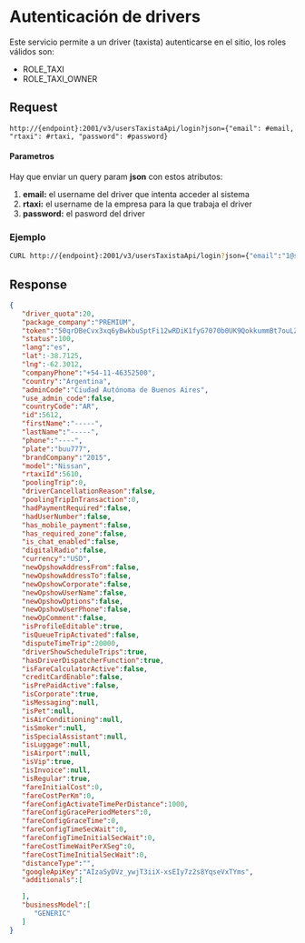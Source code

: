 # Autenticación de drivers

Este servicio permite a un driver (taxista) autenticarse en el sitio, los roles válidos son:

* ROLE_TAXI
* ROLE_TAXI_OWNER

## Request

    http://{endpoint}:2001/v3/usersTaxistaApi/login?json={"email": #email, "rtaxi": #rtaxi, "password": #password}

#### Parametros
Hay que enviar un query param **json** con estos atributos:

1. **email:** el username del driver que intenta acceder al sistema
2. **rtaxi:** el username de la empresa para la que trabaja el driver
3. **password:** el pasword del driver


### Ejemplo

```bash
CURL http://{endpoint}:2001/v3/usersTaxistaApi/login?json={"email":"1@sutaxi.com.ar", "rtaxi":"info@sutaxi.com.ar", "password":"12345"}
```

## Response
```json
{
   "driver_quota":20,
   "package_company":"PREMIUM",
   "token":"50qrDBeCvx3xq6yBwkbuSptFi12wRDiK1fyG7070b0UK9QokkummBt7ouLZAcBRd",
   "status":100,
   "lang":"es",
   "lat":-38.7125,
   "lng":-62.3012,
   "companyPhone":"+54-11-46352500",
   "country":"Argentina",
   "adminCode":"Ciudad Autónoma de Buenos Aires",
   "use_admin_code":false,
   "countryCode":"AR",
   "id":5612,
   "firstName":"-----",
   "lastName":"-----",
   "phone":"----",
   "plate":"buu777",
   "brandCompany":"2015",
   "model":"Nissan",
   "rtaxiId":5610,
   "poolingTrip":0,
   "driverCancellationReason":false,
   "poolingTripInTransaction":0,
   "hadPaymentRequired":false,
   "hadUserNumber":false,
   "has_mobile_payment":false,
   "has_required_zone":false,
   "is_chat_enabled":false,
   "digitalRadio":false,
   "currency":"USD",
   "newOpshowAddressFrom":false,
   "newOpshowAddressTo":false,
   "newOpshowCorporate":false,
   "newOpshowUserName":false,
   "newOpshowOptions":false,
   "newOpshowUserPhone":false,
   "newOpComment":false,
   "isProfileEditable":true,
   "isQueueTripActivated":false,
   "disputeTimeTrip":20000,
   "driverShowScheduleTrips":true,
   "hasDriverDispatcherFunction":true,
   "isFareCalculatorActive":false,
   "creditCardEnable":false,
   "isPrePaidActive":false,
   "isCorporate":true,
   "isMessaging":null,
   "isPet":null,
   "isAirConditioning":null,
   "isSmoker":null,
   "isSpecialAssistant":null,
   "isLuggage":null,
   "isAirport":null,
   "isVip":true,
   "isInvoice":null,
   "isRegular":true,
   "fareInitialCost":0,
   "fareCostPerKm":0,
   "fareConfigActivateTimePerDistance":1000,
   "fareConfigGracePeriodMeters":0,
   "fareConfigGraceTime":0,
   "fareConfigTimeSecWait":0,
   "fareConfigTimeInitialSecWait":0,
   "fareCostTimeWaitPerXSeg":0,
   "fareCostTimeInitialSecWait":0,
   "distanceType":"",
   "googleApiKey":"AIzaSyDVz_ywjT3iiX-xsEIy7z2s8YqseVxTYms",
   "additionals":[

   ],
   "businessModel":[
      "GENERIC"
   ]
}
```